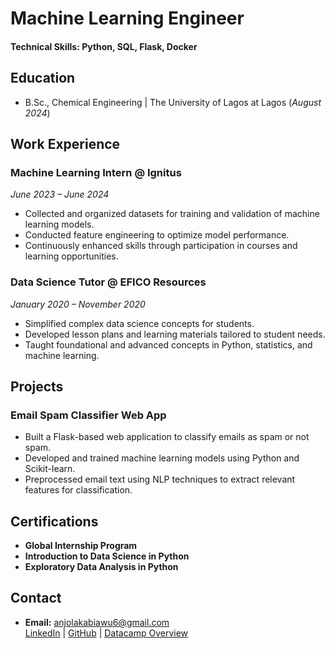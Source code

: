 # Machine Learning Engineer

#### Technical Skills: Python, SQL, Flask, Docker

## Education	        		
- B.Sc., Chemical Engineering | The University of Lagos at Lagos (_August 2024_)

## **Work Experience**
### **Machine Learning Intern @ Ignitus**  
*June 2023 – June 2024*  
- Collected and organized datasets for training and validation of machine learning models.  
- Conducted feature engineering to optimize model performance.  
- Continuously enhanced skills through participation in courses and learning opportunities.  

### **Data Science Tutor @ EFICO Resources**  
*January 2020 – November 2020*  
- Simplified complex data science concepts for students.  
- Developed lesson plans and learning materials tailored to student needs.  
- Taught foundational and advanced concepts in Python, statistics, and machine learning.  


## Projects
### **Email Spam Classifier Web App**  
- Built a Flask-based web application to classify emails as spam or not spam.  
- Developed and trained machine learning models using Python and Scikit-learn.  
- Preprocessed email text using NLP techniques to extract relevant features for classification.  

## **Certifications**
- **Global Internship Program**  
- **Introduction to Data Science in Python**  
- **Exploratory Data Analysis in Python**


## **Contact**
- **Email:** anjolakabiawu6@gmail.com  
  [LinkedIn](https://www.linkedin.com/in/anjolaiya-kabiawu-778ab2172)  |  [GitHub](https://github.com/anjolakabiawu)  |  [Datacamp Overview](https://app.datacamp.com/workspace/overview)
